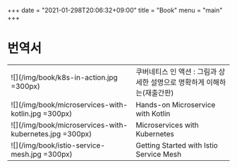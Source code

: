 +++
date = "2021-01-298T20:06:32+09:00"
title = "Book"
menu = "main"
+++

# 번역서
|  |     |
| -------------------------- | ------------------------------------------------- |
| ![](/img/book/k8s-in-action.jpg =300px) | 쿠버네티스 인 액션 : 그림과 상세한 설명으로 명확하게 이해하는(재출간판)  |
| ![](/img/book/microservices-with-kotlin.jpg =300px) | Hands-on Microservice with Kotlin |
| ![](/img/book/microservices-with-kubernetes.jpg =300px) | Microservices with Kubernetes |
| ![](/img/book/istio-service-mesh.jpg =300px) | Getting Started with Istio Service Mesh |


